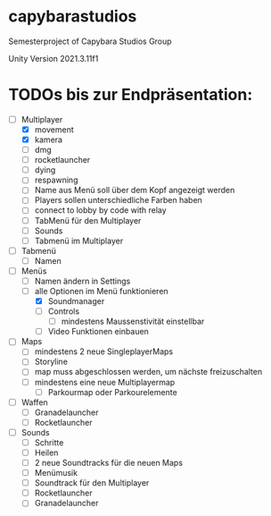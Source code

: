 # capybarastudios
Semesterproject of Capybara Studios Group

Unity Version
2021.3.11f1

# TODOs bis zur Endpräsentation:
- [ ] Multiplayer
  - [x] movement
  - [x] kamera
  - [ ] dmg
  - [ ] rocketlauncher
  - [ ] dying
  - [ ] respawning
  - [ ] Name aus Menü soll über dem Kopf angezeigt werden
  - [ ] Players sollen unterschiedliche Farben haben 
  - [ ] connect to lobby by code with relay
  - [ ] TabMenü für den Multiplayer
  - [ ] Sounds
  - [ ] Tabmenü im Multiplayer

- [ ] Tabmenü
   - [ ] Namen

- [ ] Menüs
  - [ ] Namen ändern in Settings
  - [ ] alle Optionen im Menü funktionieren
    - [x] Soundmanager
    - [ ] Controls 
      - [ ] mindestens Maussenstivität einstellbar
    - [ ] Video Funktionen einbauen

- [ ] Maps
  - [ ] mindestens 2 neue SingleplayerMaps
  - [ ] Storyline
  - [ ] map muss abgeschlossen werden, um nächste freizuschalten
  - [ ] mindestens eine neue Multiplayermap
    - [ ] Parkourmap oder Parkourelemente

- [ ] Waffen
  - [ ] Granadelauncher
  - [ ] Rocketlauncher

- [ ] Sounds
  - [ ] Schritte
  - [ ] Heilen
  - [ ] 2 neue Soundtracks für die neuen Maps
  - [ ] Menümusik
  - [ ] Soundtrack für den Multiplayer
  - [ ] Rocketlauncher
  - [ ] Granadelauncher
